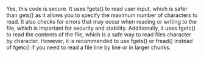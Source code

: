 Yes, this code is secure. It uses fgets() to read user input, which is safer than gets() as it allows you to specify the maximum number of characters to read. It also checks for errors that may occur when reading or writing to the file, which is important for security and stability. Additionally, it uses fgetc() to read the contents of the file, which is a safe way to read files character by character. However, it is recommended to use fgets() or fread() instead of fgetc() if you need to read a file line by line or in larger chunks.